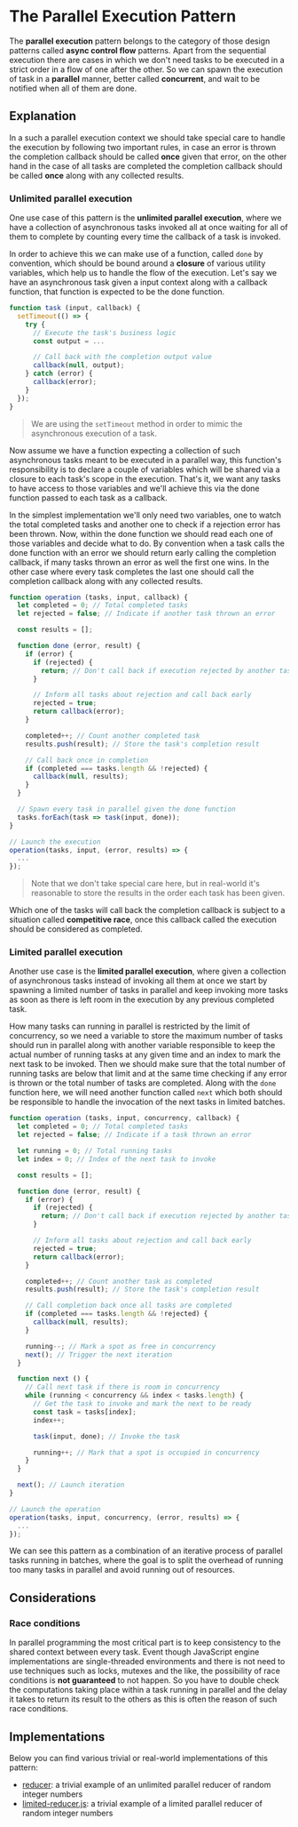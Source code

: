 # The Parallel Execution Pattern #

The **parallel execution** pattern belongs to the category of those design patterns called **async control flow** patterns. Apart from the sequential execution there are cases in which we don't need tasks to be executed in a strict order in a flow of one after the other. So we can spawn the execution of task in a **parallel** manner, better called **concurrent**, and wait to be notified when all of them are done.

## Explanation ##

In a such a parallel execution context we should take special care to handle the execution by following two important rules, in case an error is thrown the completion callback should be called **once** given that error, on the other hand in the case of all tasks are completed the completion callback should be called **once** along with any collected results.

### Unlimited parallel execution ###

One use case of this pattern is the **unlimited parallel execution**, where we have a collection of asynchronous tasks invoked all at once waiting for all of them to complete by counting every time the callback of a task is invoked.

In order to achieve this we can make use of a function, called `done` by convention, which should be bound around a **closure** of various utility variables, which help us to handle the flow of the execution. Let's say we have an asynchronous task given a input context along with a callback function, that function is expected to be the done function.

```javascript
function task (input, callback) {
  setTimeout(() => {
    try {
      // Execute the task's business logic
      const output = ...

      // Call back with the completion output value
      callback(null, output);
    } catch (error) {
      callback(error);
    }
  });
}
```

> We are using the `setTimeout` method in order to mimic the asynchronous execution of a task.

Now assume we have a function expecting a collection of such asynchronous tasks meant to be executed in a parallel way, this function's responsibility is to declare a couple of variables which will be shared via a closure to each task's scope in the execution. That's it, we want any tasks to have access to those variables and we'll achieve this via the done function passed to each task as a callback.

In the simplest implementation we'll only need two variables, one to watch the total completed tasks and another one to check if a rejection error has been thrown. Now, within the done function we should read each one of those variables and decide what to do. By convention when a task calls the done function with an error we should return early calling the completion callback, if many tasks thrown an error as well the first one wins. In the other case where every task completes the last one should call the completion callback along with any collected results.

```javascript
function operation (tasks, input, callback) {
  let completed = 0; // Total completed tasks
  let rejected = false; // Indicate if another task thrown an error

  const results = [];

  function done (error, result) {
    if (error) {
      if (rejected) {
        return; // Don't call back if execution rejected by another task
      }

      // Inform all tasks about rejection and call back early
      rejected = true;
      return callback(error);
    }

    completed++; // Count another completed task
    results.push(result); // Store the task's completion result

    // Call back once in completion
    if (completed === tasks.length && !rejected) {
      callback(null, results);
    }
  }

  // Spawn every task in parallel given the done function
  tasks.forEach(task => task(input, done));
}

// Launch the execution
operation(tasks, input, (error, results) => {
  ...
});
```

> Note that we don't take special care here, but in real-world it's reasonable to store the results in the order each task has been given.

Which one of the tasks will call back the completion callback is subject to a situation called **competitive race**, once this callback called the execution should be considered as completed.

### Limited parallel execution ###

Another use case is the **limited parallel execution**, where given a collection of asynchronous tasks instead of invoking all them at once we start by spawning a limited number of tasks in parallel and keep invoking more tasks as soon as there is left room in the execution by any previous completed task.

How many tasks can running in parallel is restricted by the limit of concurrency, so we need a variable to store the maximum number of tasks should run in parallel along with another variable responsible to keep the actual number of running tasks at any given time and an index to mark the next task to be invoked. Then we should make sure that the total number of running tasks are below that limit and at the same time checking if any error is thrown or the total number of tasks are completed. Along with the `done` function here, we will need another function called `next` which both should be responsible to handle the invocation of the next tasks in limited batches.

```javascript
function operation (tasks, input, concurrency, callback) {
  let completed = 0; // Total completed tasks
  let rejected = false; // Indicate if a task thrown an error

  let running = 0; // Total running tasks
  let index = 0; // Index of the next task to invoke

  const results = [];

  function done (error, result) {
    if (error) {
      if (rejected) {
        return; // Don't call back if execution rejected by another task
      }

      // Inform all tasks about rejection and call back early
      rejected = true;
      return callback(error);
    }

    completed++; // Count another task as completed
    results.push(result); // Store the task's completion result

    // Call completion back once all tasks are completed
    if (completed === tasks.length && !rejected) {
      callback(null, results);
    }

    running--; // Mark a spot as free in concurrency
    next(); // Trigger the next iteration
  }

  function next () {
    // Call next task if there is room in concurrency
    while (running < concurrency && index < tasks.length) {
      // Get the task to invoke and mark the next to be ready
      const task = tasks[index];
      index++;

      task(input, done); // Invoke the task

      running++; // Mark that a spot is occupied in concurrency
    }
  }

  next(); // Launch iteration
}

// Launch the operation
operation(tasks, input, concurrency, (error, results) => {
  ...
});
```

We can see this pattern as a combination of an iterative process of parallel tasks running in batches, where the goal is to split the overhead of running too many tasks in parallel and avoid running out of resources.

## Considerations ##

### Race conditions ###

In parallel programming the most critical part is to keep consistency to the shared context between every task. Event though JavaScript engine implementations are single-threaded environments and there is not need to use techniques such as locks, mutexes and the like, the possibility of race conditions is **not guaranteed** to not happen. So you have to double check the computations taking place within a task running in parallel and the delay it takes to return its result to the others as this is often the reason of such race conditions.

## Implementations ##

Below you can find various trivial or real-world implementations of this pattern:

* [reducer](reducer.js): a trivial example of an unlimited parallel reducer of random integer numbers
* [limited-reducer.js](limited-reducer.js): a trivial example of a limited parallel reducer of random integer numbers